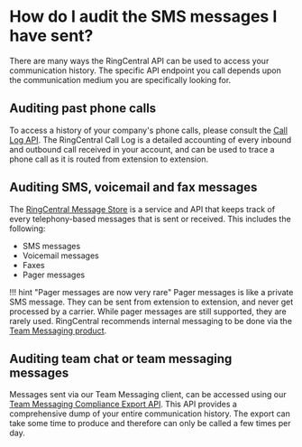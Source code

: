 # How do I audit the SMS messages I have sent?

There are many ways the RingCentral API can be used to access your communication history. The specific API endpoint you call depends upon the communication medium you are specifically looking for. 

## Auditing past phone calls

To access a history of your company's phone calls, please consult the [Call Log API](https://developers.ringcentral.com/guide/voice/call-log). The RingCentral Call Log is a detailed accounting of every inbound and outbound call received in your account, and can be used to trace a phone call as it is routed from extension to extension. 

## Auditing SMS, voicemail and fax messages

The [RingCentral Message Store](https://developers.ringcentral.com/guide/messaging/message-store/working-with-message-store) is a service and API that keeps track of every telephony-based messages that is sent or received. This includes the following:

* SMS messages
* Voicemail messages
* Faxes
* Pager messages

!!! hint "Pager messages are now very rare"
    Pager messages is like a private SMS message. They can be sent from extension to extension, and never get processed by a carrier. While pager messages are still supported, they are rarely used. RingCentral recommends internal messaging to be done via the [Team Messaging product](https://www.ringcentral.com/teams/overview.html). 
	
## Auditing team chat or team messaging messages

Messages sent via our Team Messaging client, can be accessed using our [Team Messaging Compliance Export API](https://developers.ringcentral.com/guide/team-messaging/manual/compliance-export). This API provides a comprehensive dump of your entire communication history. The export can take some time to produce and therefore can only be called a few times per day.  
